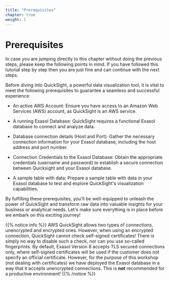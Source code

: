 ```yaml
---
title: "Prerequisites"
chapter: true
weight: 1
---
```


# Prerequisites

In case you are jumping directly to this chapter without doing the previous steps, please keep the following points in mind. If you have followed this tutorial
step by step then you are just fine and can continue with the next steps.

Before diving into QuickSight, a powerful data visualization tool, it is vital to meet the following prerequisites to guarantee a seamless and successful experience:

-    An active AWS Account: Ensure you have access to an Amazon Web Services (AWS) account, as QuickSight is an AWS service.

-    A running Exasol Database: QuickSight requires a functional Exasol database to connect and analyze data.

-    Database connection details (Host and Port): Gather the necessary connection information for your Exasol database, including the host address and port number.

-    Connection Credentials to the Exasol Database: Obtain the appropriate credentials (username and password) to establish a secure connection between Quicksight and your Exasol database.

-    A sample table with data: Prepare a sample table with data in your Exasol database to test and explore QuickSight's visualization capabilities.

By fulfilling these prerequisites, you'll be well-equipped to unleash the power of QuickSight and transform raw data into valuable insights for your business or analytical needs. Let's make sure everything is in place before we embark on this exciting journey!

{{% notice info %}}
AWS QuickSight allows two types of connections, unencrypted and encrypted ones. However, when using an encrypted connection, QuickSight cannot check self-signed certificates! There is simply no way to disable such a check, nor can you use so-called fingerprints. By default, Exasol Version 8 accepts TLS secured connections only, where self-signed certificates will be used if the customer does not specify an official certificate. However, for the purpose of this workshop (not dealing with certificates) we have deployed the Exasol database in a way that it accepts unencrypted connections. This is <b>not</b> recommended for a productive environment!
{{% /notice %}}